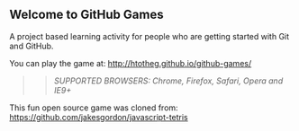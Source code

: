 ## Welcome to GitHub Games

A project based learning activity for people who are getting started with Git and GitHub.

You can play the game at: http://htotheg.github.io/github-games/

>> _*SUPPORTED BROWSERS*: Chrome, Firefox, Safari, Opera and IE9+_

This fun open source game was cloned from: https://github.com/jakesgordon/javascript-tetris
